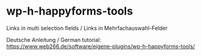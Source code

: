 # wp-h-happyforms-tools
Links in multi selection fields / Links in Mehrfachauswahl-Felder

Deutsche Anleitung / German tutorial: https://www.web266.de/software/eigene-plugins/wp-h-happyforms-tools/

